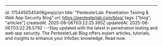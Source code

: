 ---
id: 1754450545408gwqrjcizn
title: "PentesterLab: Penetration Testing & Web App Security Blog"
url: https://pentesterlab.com/blog/
tags: ["blog", "articles"]
createdAt: 2025-08-06T03:22:25.395Z
updatedAt: 2025-08-06T03:22:26.579Z
---Stay updated with the latest in penetration testing and web app security. The PentesterLab Blog offers expert articles, tutorials, and insights to enhance your InfoSec knowledge. Read now.
